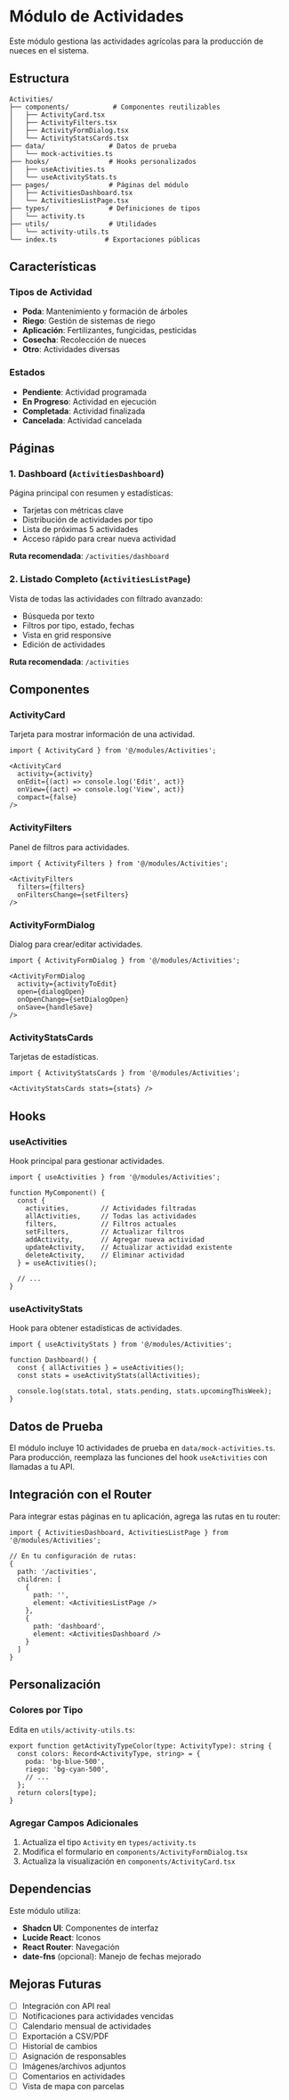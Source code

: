# Módulo de Actividades

Este módulo gestiona las actividades agrícolas para la producción de nueces en el sistema.

## Estructura

```
Activities/
├── components/           # Componentes reutilizables
│   ├── ActivityCard.tsx
│   ├── ActivityFilters.tsx
│   ├── ActivityFormDialog.tsx
│   └── ActivityStatsCards.tsx
├── data/                # Datos de prueba
│   └── mock-activities.ts
├── hooks/               # Hooks personalizados
│   ├── useActivities.ts
│   └── useActivityStats.ts
├── pages/               # Páginas del módulo
│   ├── ActivitiesDashboard.tsx
│   └── ActivitiesListPage.tsx
├── types/               # Definiciones de tipos
│   └── activity.ts
├── utils/               # Utilidades
│   └── activity-utils.ts
└── index.ts            # Exportaciones públicas
```

## Características

### Tipos de Actividad
- **Poda**: Mantenimiento y formación de árboles
- **Riego**: Gestión de sistemas de riego
- **Aplicación**: Fertilizantes, fungicidas, pesticidas
- **Cosecha**: Recolección de nueces
- **Otro**: Actividades diversas

### Estados
- **Pendiente**: Actividad programada
- **En Progreso**: Actividad en ejecución
- **Completada**: Actividad finalizada
- **Cancelada**: Actividad cancelada

## Páginas

### 1. Dashboard (`ActivitiesDashboard`)
Página principal con resumen y estadísticas:
- Tarjetas con métricas clave
- Distribución de actividades por tipo
- Lista de próximas 5 actividades
- Acceso rápido para crear nueva actividad

**Ruta recomendada**: `/activities/dashboard`

### 2. Listado Completo (`ActivitiesListPage`)
Vista de todas las actividades con filtrado avanzado:
- Búsqueda por texto
- Filtros por tipo, estado, fechas
- Vista en grid responsive
- Edición de actividades

**Ruta recomendada**: `/activities`

## Componentes

### ActivityCard
Tarjeta para mostrar información de una actividad.

```tsx
import { ActivityCard } from '@/modules/Activities';

<ActivityCard 
  activity={activity}
  onEdit={(act) => console.log('Edit', act)}
  onView={(act) => console.log('View', act)}
  compact={false}
/>
```

### ActivityFilters
Panel de filtros para actividades.

```tsx
import { ActivityFilters } from '@/modules/Activities';

<ActivityFilters 
  filters={filters}
  onFiltersChange={setFilters}
/>
```

### ActivityFormDialog
Dialog para crear/editar actividades.

```tsx
import { ActivityFormDialog } from '@/modules/Activities';

<ActivityFormDialog
  activity={activityToEdit}
  open={dialogOpen}
  onOpenChange={setDialogOpen}
  onSave={handleSave}
/>
```

### ActivityStatsCards
Tarjetas de estadísticas.

```tsx
import { ActivityStatsCards } from '@/modules/Activities';

<ActivityStatsCards stats={stats} />
```

## Hooks

### useActivities
Hook principal para gestionar actividades.

```tsx
import { useActivities } from '@/modules/Activities';

function MyComponent() {
  const {
    activities,        // Actividades filtradas
    allActivities,     // Todas las actividades
    filters,           // Filtros actuales
    setFilters,        // Actualizar filtros
    addActivity,       // Agregar nueva actividad
    updateActivity,    // Actualizar actividad existente
    deleteActivity,    // Eliminar actividad
  } = useActivities();
  
  // ...
}
```

### useActivityStats
Hook para obtener estadísticas de actividades.

```tsx
import { useActivityStats } from '@/modules/Activities';

function Dashboard() {
  const { allActivities } = useActivities();
  const stats = useActivityStats(allActivities);
  
  console.log(stats.total, stats.pending, stats.upcomingThisWeek);
}
```

## Datos de Prueba

El módulo incluye 10 actividades de prueba en `data/mock-activities.ts`. Para producción, reemplaza las funciones del hook `useActivities` con llamadas a tu API.

## Integración con el Router

Para integrar estas páginas en tu aplicación, agrega las rutas en tu router:

```tsx
import { ActivitiesDashboard, ActivitiesListPage } from '@/modules/Activities';

// En tu configuración de rutas:
{
  path: '/activities',
  children: [
    {
      path: '',
      element: <ActivitiesListPage />
    },
    {
      path: 'dashboard',
      element: <ActivitiesDashboard />
    }
  ]
}
```

## Personalización

### Colores por Tipo
Edita en `utils/activity-utils.ts`:

```tsx
export function getActivityTypeColor(type: ActivityType): string {
  const colors: Record<ActivityType, string> = {
    poda: 'bg-blue-500',
    riego: 'bg-cyan-500',
    // ...
  };
  return colors[type];
}
```

### Agregar Campos Adicionales
1. Actualiza el tipo `Activity` en `types/activity.ts`
2. Modifica el formulario en `components/ActivityFormDialog.tsx`
3. Actualiza la visualización en `components/ActivityCard.tsx`

## Dependencias

Este módulo utiliza:
- **Shadcn UI**: Componentes de interfaz
- **Lucide React**: Iconos
- **React Router**: Navegación
- **date-fns** (opcional): Manejo de fechas mejorado

## Mejoras Futuras

- [ ] Integración con API real
- [ ] Notificaciones para actividades vencidas
- [ ] Calendario mensual de actividades
- [ ] Exportación a CSV/PDF
- [ ] Historial de cambios
- [ ] Asignación de responsables
- [ ] Imágenes/archivos adjuntos
- [ ] Comentarios en actividades
- [ ] Vista de mapa con parcelas
